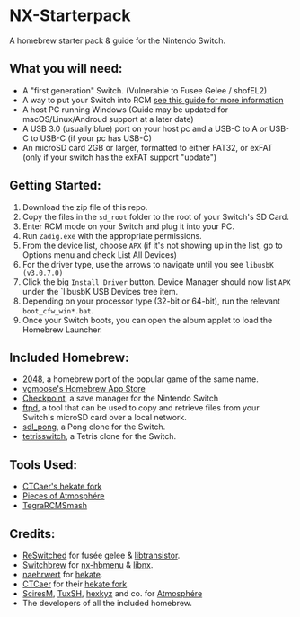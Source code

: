 # NX-Starterpack
A homebrew starter pack & guide for the Nintendo Switch.

## What you will need:
* A "first generation" Switch. (Vulnerable to Fusee Gelee / shofEL2)
* A way to put your Switch into RCM [see this guide for more information](https://xghostboyx.github.io/RCM-Guide/)
* A host PC running Windows (Guide may be updated for macOS/Linux/Androud support at a later date)
* A USB 3.0 (usually blue) port on your host pc and a USB-C to A or USB-C to USB-C (if your pc has USB-C)
* An microSD card 2GB or larger, formatted to either FAT32, or exFAT (only if your switch has the exFAT support "update")

## Getting Started:
1. Download the zip file of this repo.
2. Copy the files in the `sd_root` folder to the root of your Switch's SD Card.
3. Enter RCM mode on your Switch and plug it into your PC.
4. Run `Zadig.exe` with the appropriate permissions.
5. From the device list, choose `APX` (if it's not showing up in the list, go to Options menu and check List All Devices)
6. For the driver type, use the arrows to navigate until you see `libusbK (v3.0.7.0)`
7. Click the big `Install Driver` button. Device Manager should now list `APX` under the `libusbK USB Devices tree item.
8. Depending on your processor type (32-bit or 64-bit), run the relevant `boot_cfw_win*.bat`.
9. Once your Switch boots, you can open the album applet to load the Homebrew Launcher.

## Included Homebrew:
* [2048](https://github.com/BernardoGiordano/2048/), a homebrew port of the popular game of the same name.
* [vgmoose's Homebrew App Store](https://github.com/vgmoose/appstorenx/)
* [Checkpoint](https://github.com/BernardoGiordano/Checkpoint), a save manager for the Nintendo Switch
* [ftpd](https://github.com/WinterMute/ftpd), a tool that can be used to copy and retrieve files from your Switch's microSD card over a local network.
* [sdl_pong](https://github.com/I-EAT-CHEEZE-YO/switch_sdl_pong/), a Pong clone for the Switch.
* [tetrisswitch](https://gbatemp.net/threads/tetriswitch-a-tetris-clone-for-the-switch.498481/#post-7870466), a Tetris clone for the Switch.

## Tools Used:
* [CTCaer's hekate fork](https://github.com/CTCaer/hekate)
* [Pieces of Atmosphére](https://github.com/Atmosphere-NX/Atmosphere)
* [TegraRCMSmash](https://github.com/rajkosto/TegraRcmSmash)

## Credits:
* [ReSwitched](https://reswitched.tech/) for fusée gelee & [libtransistor](https://github.com/reswitched/libtransistor).
* [Switchbrew](https://github.com/switchbrew/) for [nx-hbmenu](https://github.com/switchbrew/nx-hbmenu) & [libnx](https://github.com/switchbrew/libnx).
* [naehrwert](https://github.com/nwert) for [hekate](https://github.com/nwert/hekate).
* [CTCaer](https://github.com/CTCaer/) for their [hekate fork](https://github.com/CTCaer/hekate).
* [SciresM](https://github.com/SciresM), [TuxSH](https://github.com/TuxSH), [hexkyz](https://github.com/hexkyz) and co. for [Atmosphére](https://github.com/Atmosphere-NX/Atmosphere)
* The developers of all the included homebrew.
